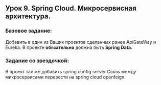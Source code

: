 ## Урок 9. Spring Cloud. Микросервисная архитектура.
### Базовое задание:
Добавить в один из Ваших проектов сделанных ранее ApiGateWay и Eureka. В проекте __обязательно__ должна быть __Spring Data.__ 
### Задание со звездочкой: 
В проект так же добавить spring config server Связь между микросервисами перевести на spring cloud openfeign.